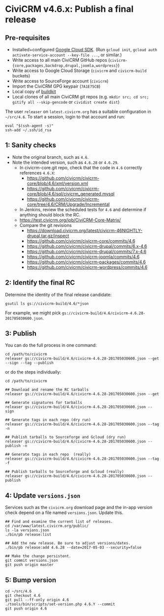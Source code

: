 # CiviCRM v4.6.x: Publish a final release

## Pre-requisites

 * Installed+configured [Google Cloud SDK](https://cloud.google.com/sdk/downloads). (Run `gcloud init`, `gcloud auth activate-service-account --key-file ...`, or similar.)
 * Write access to all main CiviCRM GitHub repos (`civicrm-{core,packages,backdrop,drupal,joomla,wordpress}`)
 * Write access to Google Cloud Storage (`civicrm` and `civicrm-build` buckets)
 * Write access to SourceForge account (`civicrm`)
 * Import the CiviCRM GPG keypair (`7A1E75CB`)
 * Local copy of [buildkit](https://github.com/civicrm/civicrm-buildkit/)
 * Local clones of all main CiviCRM git repos (e.g. `mkdir src; cd src; gitify all --skip-gencode` or `cividist create dist`)

The user `releaser` on `latest.civicrm.org` has a suitable configuration in `~/src/4.6`.
To start a session, login to that account and run:

```
eval "$(ssh-agent -s)"
ssh-add ~/.ssh/id_rsa
```

## 1: Sanity checks

 * Note the original branch, such as `4.6`.
 * Note the intended version, such as `4.6.28` or `4.6.29`.
   * In civicrm-core.git repo, check that the code in `4.6` correctly references `4.6.X`:
     * https://github.com/civicrm/civicrm-core/blob/4.6/xml/version.xml
     * https://github.com/civicrm/civicrm-core/blob/4.6/sql/civicrm_generated.mysql
     * https://github.com/civicrm/civicrm-core/tree/4.6/CRM/Upgrade/Incremental
   *  In Jenkins, review the scheduled tests for `4.6` and determine if anything should block the RC.
     * https://test.civicrm.org/job/CiviCRM-Core-Matrix/
   * Compare the git revisions
     * https://download.civicrm.org/latest/civicrm-46NIGHTLY-drupal.tar.gz/inspect
     * https://github.com/civicrm/civicrm-core/commits/4.6
     * https://github.com/civicrm/civicrm-drupal/commits/6.x-4.6
     * https://github.com/civicrm/civicrm-drupal/commits/7.x-4.6
     * https://github.com/civicrm/civicrm-joomla/commits/4.6
     * https://github.com/civicrm/civicrm-packages/commits/4.6
     * https://github.com/civicrm/civicrm-wordpress/commits/4.6
     
## 2: Identify the final RC

Determine the identity of the final release candidate:

```
gsutil ls gs://civicrm-build/4.6/*json
```

For example, we might pick `gs://civicrm-build/4.6/civicrm-4.6.28-201705030600.json`.

## 3: Publish

You can do the full process in one command:

```
cd /path/to/civicrm
releaser gs://civicrm-build/4.6/civicrm-4.6.28-201705030600.json --get --sign --tag --publish
```

or do the steps individually:

```
cd /path/to/civicrm

## Download and rename the RC tarballs
releaser gs://civicrm-build/4.6/civicrm-4.6.28-201705030600.json --get

## Generate signatures for tarballs
releaser gs://civicrm-build/4.6/civicrm-4.6.28-201705030600.json --sign

## Generate tags in each repo (dry run)
releaser gs://civicrm-build/4.6/civicrm-4.6.28-201705030600.json --tag -n

## Publish tarballs to Sourceforge and Gcloud (dry run)
releaser gs://civicrm-build/4.6/civicrm-4.6.28-201705030600.json --publish -n

## Generate tags in each repo  (really)
releaser gs://civicrm-build/4.6/civicrm-4.6.28-201705030600.json --tag -f

## Publish tarballs to Sourceforge and Gcloud (really)
releaser gs://civicrm-build/4.6/civicrm-4.6.28-201705030600.json --publish
```

## 4: Update `versions.json`

Services such as the `civicrm.org` download page and the in-app version
check depend on a file named `versions.json`. Update this.

```
## Find and examine the current list of releases.
cd /var/www/latest.civicrm.org/public/
ls -la versions.json
./bin/pb release:list

## Add the new release. Be sure to adjust versions/dates.
./bin/pb release:add 4.6.28 --date=2017-05-03 --security=false

## Make the change persistent.
git commit versions.json
git push origin master
```

## 5: Bump version

```
cd ~/src/4.6
git checkout 4.6
git pull --ff-only origin 4.6
./tools/bin/scripts/set-version.php 4.6.Y --commit
git push origin 4.6
```
